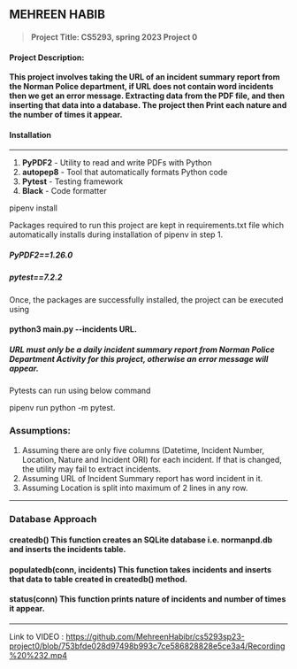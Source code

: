 **MEHREEN HABIB**
---------
> #### Project Title: CS5293, spring 2023 Project 0
#### Project Description:
 **This project involves taking the URL of an incident summary report from the Norman Police department, if URL does not contain word incidents then we get an error message. Extracting data from the PDF file, and then inserting that data into a database. 
 The project then Print each nature and the number of times it appear.**
 
 #### Installation
  ****
   1. **PyPDF2** - Utility to read and write PDFs with Python
   2. **autopep8** - Tool that automatically formats Python code 
  3. **Pytest** - Testing framework
 4. **Black** - Code formatter

pipenv install

Packages required to run this project are kept in requirements.txt file which automatically installs during installation of pipenv in step 1.

##### PyPDF2==1.26.0


##### pytest==7.2.2

Once, the packages are successfully installed, the project can be executed using

#### python3 main.py --incidents URL.
##### URL must only be a daily incident summary report from Norman Police Department Activity for this project, otherwise an error message will appear.
Pytests can run using below command

pipenv run python -m pytest.
### Assumptions:
1. Assuming there are only five columns (Datetime, Incident Number, Location, Nature and Incident ORI) for each incident. If that is changed, the utility may fail to extract incidents.
2. Assuming URL of Incident Summary report has word incident in it.
3. Assuming Location is split into maximum of 2 lines in any row.
****
### Database Approach
#### **createdb()** This function creates an SQLite database i.e. normanpd.db and inserts the incidents table.
 #### **populatedb(conn, incidents)** This function takes incidents and inserts that data to table created in createdb() method.
 #### **status(conn)** This function prints nature of incidents and number of times it appear.
 ****

Link to VIDEO : https://github.com/MehreenHabibr/cs5293sp23-project0/blob/753bfde028d97498b993c7ce586828828e5ce3a4/Recording%20%232.mp4
